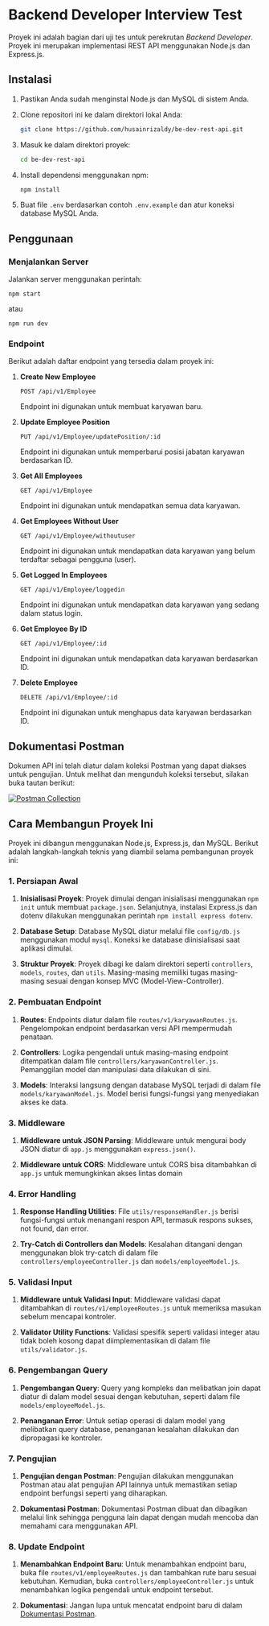 # Backend Developer Interview Test

Proyek ini adalah bagian dari uji tes untuk perekrutan *Backend Developer*. Proyek ini merupakan implementasi REST API menggunakan Node.js dan Express.js.

## Instalasi

1. Pastikan Anda sudah menginstal Node.js dan MySQL di sistem Anda.
2. Clone repositori ini ke dalam direktori lokal Anda:

    ```bash
    git clone https://github.com/husainrizaldy/be-dev-rest-api.git
    ```

3. Masuk ke dalam direktori proyek:

    ```bash
    cd be-dev-rest-api
    ```

4. Install dependensi menggunakan npm:

    ```bash
    npm install
    ```

5. Buat file `.env` berdasarkan contoh `.env.example` dan atur koneksi database MySQL Anda.

## Penggunaan

### Menjalankan Server

Jalankan server menggunakan perintah:

    npm start
    
atau

    npm run dev

### Endpoint

Berikut adalah daftar endpoint yang tersedia dalam proyek ini:

1. **Create New Employee**
    ```http
    POST /api/v1/Employee
    ```
    Endpoint ini digunakan untuk membuat karyawan baru.

2. **Update Employee Position**
    ```http
    PUT /api/v1/Employee/updatePosition/:id
    ```
    Endpoint ini digunakan untuk memperbarui posisi jabatan karyawan berdasarkan ID.

3. **Get All Employees**
    ```http
    GET /api/v1/Employee
    ```
    Endpoint ini digunakan untuk mendapatkan semua data karyawan.

4. **Get Employees Without User**
    ```http
    GET /api/v1/Employee/withoutuser
    ```
    Endpoint ini digunakan untuk mendapatkan data karyawan yang belum terdaftar sebagai pengguna (user).

5. **Get Logged In Employees**
    ```http
    GET /api/v1/Employee/loggedin
    ```
    Endpoint ini digunakan untuk mendapatkan data karyawan yang sedang dalam status login.

6. **Get Employee By ID**
    ```http
    GET /api/v1/Employee/:id
    ```
    Endpoint ini digunakan untuk mendapatkan data karyawan berdasarkan ID.

7. **Delete Employee**
    ```http
    DELETE /api/v1/Employee/:id
    ```
    Endpoint ini digunakan untuk menghapus data karyawan berdasarkan ID.

## Dokumentasi Postman

Dokumen API ini telah diatur dalam koleksi Postman yang dapat diakses untuk pengujian. Untuk melihat dan mengunduh koleksi tersebut, silakan buka tautan berikut:

[![Postman Collection](https://run.pstmn.io/button.svg)](https://documenter.getpostman.com/view/33200646/2sA2rDxLyZ)

## Cara Membangun Proyek Ini

Proyek ini dibangun menggunakan Node.js, Express.js, dan MySQL. Berikut adalah langkah-langkah teknis yang diambil selama pembangunan proyek ini:

### 1. Persiapan Awal

1. **Inisialisasi Proyek**: Proyek dimulai dengan inisialisasi menggunakan `npm init` untuk membuat `package.json`. Selanjutnya, instalasi Express.js dan dotenv dilakukan menggunakan perintah `npm install express dotenv`.

2. **Database Setup**: Database MySQL diatur melalui file `config/db.js` menggunakan modul `mysql`. Koneksi ke database diinisialisasi saat aplikasi dimulai.

3. **Struktur Proyek**: Proyek dibagi ke dalam direktori seperti `controllers`, `models`, `routes`, dan `utils`. Masing-masing memiliki tugas masing-masing sesuai dengan konsep MVC (Model-View-Controller).

### 2. Pembuatan Endpoint

1. **Routes**: Endpoints diatur dalam file `routes/v1/karyawanRoutes.js`. Pengelompokan endpoint berdasarkan versi API mempermudah penataan.

2. **Controllers**: Logika pengendali untuk masing-masing endpoint ditempatkan dalam file `controllers/karyawanController.js`. Pemanggilan model dan manipulasi data dilakukan di sini.

3. **Models**: Interaksi langsung dengan database MySQL terjadi di dalam file `models/karyawanModel.js`. Model berisi fungsi-fungsi yang menyediakan akses ke data.

### 3. Middleware

1. **Middleware untuk JSON Parsing**: Middleware untuk mengurai body JSON diatur di `app.js` menggunakan `express.json()`.

2. **Middleware untuk CORS**: Middleware untuk CORS bisa ditambahkan di `app.js` untuk memungkinkan akses lintas domain

### 4. Error Handling

1. **Response Handling Utilities**: File `utils/responseHandler.js` berisi fungsi-fungsi untuk menangani respon API, termasuk respons sukses, not found, dan error.

2. **Try-Catch di Controllers dan Models**: Kesalahan ditangani dengan menggunakan blok try-catch di dalam file `controllers/employeeController.js` dan `models/employeeModel.js`.

### 5. Validasi Input

1. **Middleware untuk Validasi Input**: Middleware validasi dapat ditambahkan di `routes/v1/employeeRoutes.js` untuk memeriksa masukan sebelum mencapai kontroler.

2. **Validator Utility Functions**: Validasi spesifik seperti validasi integer atau tidak boleh kosong dapat diimplementasikan di dalam file `utils/validator.js`.

### 6. Pengembangan Query

1. **Pengembangan Query**: Query yang kompleks dan melibatkan join dapat diatur di dalam model sesuai dengan kebutuhan, seperti dalam file `models/employeeModel.js`.

2. **Penanganan Error**: Untuk setiap operasi di dalam model yang melibatkan query database, penanganan kesalahan dilakukan dan dipropagasi ke kontroler.

### 7. Pengujian

1. **Pengujian dengan Postman**: Pengujian dilakukan menggunakan Postman atau alat pengujian API lainnya untuk memastikan setiap endpoint berfungsi seperti yang diharapkan.

2. **Dokumentasi Postman**: Dokumentasi Postman dibuat dan dibagikan melalui link sehingga pengguna lain dapat dengan mudah mencoba dan memahami cara menggunakan API.

### 8. Update Endpoint

1. **Menambahkan Endpoint Baru**: Untuk menambahkan endpoint baru, buka file `routes/v1/employeeRoutes.js` dan tambahkan rute baru sesuai kebutuhan. Kemudian, buka `controllers/employeeController.js` untuk menambahkan logika pengendali untuk endpoint tersebut.

2. **Dokumentasi**: Jangan lupa untuk mencatat endpoint baru di dalam [Dokumentasi Postman](https://documenter.getpostman.com/view/33200646/2sA2rDxLyZ).
